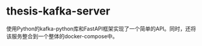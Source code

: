 # thesis-kafka-server

使用Python的kafka-python库和FastAPI框架实现了一个简单的API。同时，还将该服务整合到一个整体的docker-compose中。
